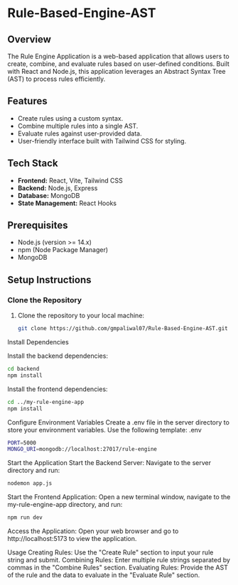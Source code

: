 # Rule-Based-Engine-AST


## Overview
The Rule Engine Application is a web-based application that allows users to create, combine, and evaluate rules based on user-defined conditions. Built with React and Node.js, this application leverages an Abstract Syntax Tree (AST) to process rules efficiently.

## Features
- Create rules using a custom syntax.
- Combine multiple rules into a single AST.
- Evaluate rules against user-provided data.
- User-friendly interface built with Tailwind CSS for styling.

## Tech Stack
- **Frontend:** React, Vite, Tailwind CSS
- **Backend:** Node.js, Express
- **Database:** MongoDB 
- **State Management:** React Hooks

## Prerequisites
- Node.js (version >= 14.x)
- npm (Node Package Manager)
- MongoDB 

## Setup Instructions

### Clone the Repository
1. Clone the repository to your local machine:
   ```bash
   git clone https://github.com/gmpaliwal07/Rule-Based-Engine-AST.git
   
Install Dependencies

Install the backend dependencies:
```bash
cd backend
npm install
```
Install the frontend dependencies:
```bash
cd ../my-rule-engine-app
npm install
```
Configure Environment Variables
Create a .env file in the server directory to store your environment variables. Use the following template:
.env
```bash
PORT=5000
MONGO_URI=mongodb://localhost:27017/rule-engine
```
Start the Application
Start the Backend Server: Navigate to the server directory and run:
```bash
nodemon app.js
```
Start the Frontend Application: Open a new terminal window, navigate to the my-rule-engine-app directory, and run:

```bash
npm run dev
```
Access the Application: Open your web browser and go to http://localhost:5173 to view the application.

Usage
Creating Rules: Use the "Create Rule" section to input your rule string and submit.
Combining Rules: Enter multiple rule strings separated by commas in the "Combine Rules" section.
Evaluating Rules: Provide the AST of the rule and the data to evaluate in the "Evaluate Rule" section.
